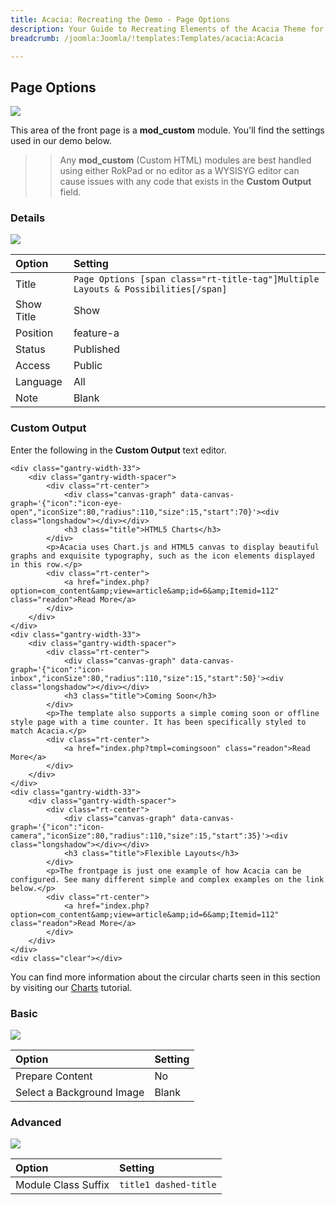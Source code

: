 ```yaml
---
title: Acacia: Recreating the Demo - Page Options
description: Your Guide to Recreating Elements of the Acacia Theme for Joomla
breadcrumb: /joomla:Joomla/!templates:Templates/acacia:Acacia

---
```


Page Options
-----
![][demo]

This area of the front page is a **mod_custom** module. You'll find the settings used in our demo below.

>> Any **mod_custom** (Custom HTML) modules are best handled using either RokPad or no editor as a WYSISYG editor can cause issues with any code that exists in the **Custom Output** field.

### Details
![][demo2]

| Option     | Setting                                                                           |  
| :--------- | :-------------------------------------------------------------------------------- |  
| Title      | `Page Options [span class="rt-title-tag"]Multiple Layouts & Possibilities[/span]` |  
| Show Title | Show                                                                              |  
| Position   | feature-a                                                                         |  
| Status     | Published                                                                         |  
| Access     | Public                                                                            |  
| Language   | All                                                                               |  
| Note       | Blank                                                                             |  

### Custom Output
Enter the following in the **Custom Output** text editor.

~~~
<div class="gantry-width-33">
	<div class="gantry-width-spacer">
		<div class="rt-center">
			<div class="canvas-graph" data-canvas-graph='{"icon":"icon-eye-open","iconSize":80,"radius":110,"size":15,"start":70}'><div class="longshadow"></div></div>
			<h3 class="title">HTML5 Charts</h3>
		</div>		
		<p>Acacia uses Chart.js and HTML5 canvas to display beautiful graphs and exquisite typography, such as the icon elements displayed in this row.</p>
		<div class="rt-center">
			<a href="index.php?option=com_content&amp;view=article&amp;id=6&amp;Itemid=112" class="readon">Read More</a>
		</div>
	</div>
</div>
<div class="gantry-width-33">
	<div class="gantry-width-spacer">
		<div class="rt-center">
			<div class="canvas-graph" data-canvas-graph='{"icon":"icon-inbox","iconSize":80,"radius":110,"size":15,"start":50}'><div class="longshadow"></div></div>
			<h3 class="title">Coming Soon</h3>
		</div>		
		<p>The template also supports a simple coming soon or offline style page with a time counter. It has been specifically styled to match Acacia.</p>
		<div class="rt-center">
			<a href="index.php?tmpl=comingsoon" class="readon">Read More</a>
		</div>
	</div>
</div>
<div class="gantry-width-33">
	<div class="gantry-width-spacer">
		<div class="rt-center">
			<div class="canvas-graph" data-canvas-graph='{"icon":"icon-camera","iconSize":80,"radius":110,"size":15,"start":35}'><div class="longshadow"></div></div>
			<h3 class="title">Flexible Layouts</h3>
		</div>		
		<p>The frontpage is just one example of how Acacia can be configured. See many different simple and complex examples on the link below.</p>
		<div class="rt-center">
			<a href="index.php?option=com_content&amp;view=article&amp;id=6&amp;Itemid=112" class="readon">Read More</a>
		</div>
	</div>
</div>
<div class="clear"></div>
~~~

You can find more information about the circular charts seen in this section by visiting our [Charts][charts] tutorial.

### Basic
![][demo3]

| Option                    | Setting |  
| :------------------------ | :------ |  
| Prepare Content           | No      |  
| Select a Background Image | Blank   |

### Advanced
![][demo4]

| Option              | Setting               |  
| :------------------ | :-------------------- |  
| Module Class Suffix | `title1 dashed-title` |  

[demo]: assets/demo_3.jpeg
[demo2]: assets/page_1.jpeg
[demo3]: assets/page_2.jpeg
[demo4]: assets/page_3.jpeg
[charts]: charts.md